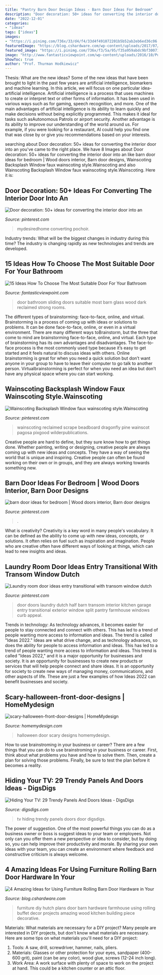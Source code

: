 ```yaml
---
title: "Pantry Barn Door Design Ideas - Barn Door Ideas For Bedroom"
description: "Door decoration: 50+ ideas for converting the interior door into an"
date: "2022-12-01"
categories:
- "ideas"
tags: ["ideas"]
images:
- "https://i.pinimg.com/736x/33/d4/f4/33d4f491072201b5b52ab2eb6ed36c06.jpg"
featuredImage: "https://blog.cshardware.com/wp-content/uploads/2017/07/80981bf5eac9ae6abe0c571de56fd50a.jpg"
featured_image: "https://i.pinimg.com/736x/f3/5a/95/f35a959abdc9bf3007137bb4ca4c1031--doors-galore-back-doors.jpg?b=t"
image: "http://www.fantasticviewpoint.com/wp-content/uploads/2016/10/Pure-Design-Interiors_Rosenberg-Residence_10.jpg.rend_.hgtvcom.1280.1920-634x951.jpeg"
ShowToc: true
author: "Prof. Thurman Hodkiewicz"
---
```



Thesis: What are the new ideas?
Some of the new ideas that have been brought to light in the past few years are artificial intelligence, biomarkers and machine learning. In this article, we will focus on one particular idea- artificial intelligence. Artificial intelligence is a process that uses machines to create or interpret text or other forms of information. It has been used in various ways such as for gaming, speech recognition, and more. 
One of the main advantages of artificial intelligence is its ability to learn quickly and make decisions without being explicitly programmed. This makes it ideal for tasks such asAutonomous Patrols or airport security. Another advantage is its ability to improve our understanding of the world around us. For example, if you were looking for a restaurant, AI could help you find one that was close by or give you recommendations based on your interests.

	

		
searching about Door decoration: 50+ ideas for converting the interior door into an you've came to the right place. We have 8 Images about Door decoration: 50+ ideas for converting the interior door into an like barn door ideas for bedroom | Wood doors interior, Barn door designs, Wainscoting Backsplash Window faux wainscoting style.Wainscoting and also Wainscoting Backsplash Window faux wainscoting style.Wainscoting. Here it is:
		
    
## Door Decoration: 50+ Ideas For Converting The Interior Door Into An

<img loading=lazy src="https://i.pinimg.com/736x/33/d4/f4/33d4f491072201b5b52ab2eb6ed36c06.jpg" onerror="this.onerror=null;this.src='https://tse1.mm.bing.net/th?id=OIP.k_7eH_VVT0iqzVsgGUySmwHaLI&amp;pid=15.1';" alt="Door decoration: 50+ ideas for converting the interior door into an">

_Source: pinterest.com_

>mydesiredhome converting pochoir. 

	

Industry trends: What will be the biggest changes in industry during this time?
The industry is changing rapidly as new technologies and trends are developed.

    
## 15 Ideas How To Choose The Most Suitable Door For Your Bathroom

<img loading=lazy src="http://www.fantasticviewpoint.com/wp-content/uploads/2016/10/Pure-Design-Interiors_Rosenberg-Residence_10.jpg.rend_.hgtvcom.1280.1920-634x951.jpeg" onerror="this.onerror=null;this.src='https://tse2.mm.bing.net/th?id=OIP.ZLxDvkt4l1ZTqcCjmlZHxAHaLH&amp;pid=15.1';" alt="15 Ideas How To Choose The Most Suitable Door For Your Bathroom">

_Source: fantasticviewpoint.com_

>door bathroom sliding doors suitable most barn glass wood dark reclaimed strong rooms. 

	

The different types of brainstorming: face-to-face, online, and virtual.
Brainstorming is a process of coming up with ideas or solutions to problems. It can be done face-to-face, online, or even in a virtual environment. There are many different ways toBrainstorm, but the three that come to mind are brainstorming face-to-face, online, and virtual. 
Each type of brainstorming has its own advantages and disadvantages. The face-to-face process is the most commonly used type because it’s easy to get started and it feels natural to discuss ideas with others. Online brainstorming is great for when you need a quick solution but don’t want anyone in your group to have to leave their computer to go talk to another person. Virtualbrainstorming is perfect for when you need an idea but don’t have any physical space where you can start working.

    
## Wainscoting Backsplash Window Faux Wainscoting Style.Wainscoting

<img loading=lazy src="https://i.pinimg.com/736x/d5/da/4c/d5da4c60648dfcaa586c702fb6d9af2b.jpg" onerror="this.onerror=null;this.src='https://tse4.mm.bing.net/th?id=OIP.cS_n8IJXX1dJem53I4oepwHaE8&amp;pid=15.1';" alt="Wainscoting Backsplash Window faux wainscoting style.Wainscoting">

_Source: pinterest.com_

>wainscoting reclaimed scrape beadboard dragonfly pine wainscot pagosa pixgood wilderpublications. 

	

Creative people are hard to define, but they sure know how to get things done. Whether painting, writing or designing, creative people are always coming up with new ideas and concepts. They have a way of seeing the world that is unique and inspiring. Creative people can often be found working on their own or in groups, and they are always working towards something new.

    
## Barn Door Ideas For Bedroom | Wood Doors Interior, Barn Door Designs

<img loading=lazy src="https://i.pinimg.com/736x/8a/2d/2a/8a2d2a667b546a7ebfe89270be7157b0.jpg" onerror="this.onerror=null;this.src='https://tse1.mm.bing.net/th?id=OIP.Pd0NJpYp7POKPOmoBVPAxwHaLH&amp;pid=15.1';" alt="barn door ideas for bedroom | Wood doors interior, Barn door designs">

_Source: pinterest.com_

>. 

	

What is creativity?
Creativity is a key word in many people's vocabulary. It can be defined as the ability to come up with new ideas, concepts, or solutions. It often relies on fuel such as inspiration and imagination. People who are creative often have different ways of looking at things, which can lead to new insights and ideas.

    
## Laundry Room Door Ideas Entry Transitional With Transom Window Dutch

<img loading=lazy src="https://i.pinimg.com/736x/f3/5a/95/f35a959abdc9bf3007137bb4ca4c1031--doors-galore-back-doors.jpg?b=t" onerror="this.onerror=null;this.src='https://tse1.mm.bing.net/th?id=OIP.nmpISMLWBHrC93Y1zOUJjAHaLH&amp;pid=15.1';" alt="Laundry room door ideas entry transitional with transom window dutch">

_Source: pinterest.com_

>door doors laundry dutch half barn transom interior kitchen garage entry transitional exterior window split pantry farmhouse windows curb appeal. 

	

Trends in technology:
As technology advances, it becomes easier for people to stay connected and connect with others. This has led to a trend of people wanting more access to information and ideas. 
The trend is called "Ideas 2022." Ideas are what drive change, and as technology advances, so does the ability for people to access information and ideas. This has led to a trend of people wanting more access to information and ideas. 
This trend is called "Ideas 2022," and it is a major opportunity for businesses and society. It is an opportunity for businesses to create new products or services that will help people connect and share ideas. It is an opportunity for society to create new ways of managing money, communications, and other aspects of life. 
These are just a few examples of how Ideas 2022 can benefit businesses and society.

    
## Scary-halloween-front-door-designs | HomeMydesign

<img loading=lazy src="https://homemydesign.com/wp-content/uploads/2014/10/scary-halloween-front-door-designs.jpg" onerror="this.onerror=null;this.src='https://tse2.mm.bing.net/th?id=OIP.52nEB-wS3VSZpl5QsVijSAHaHt&amp;pid=15.1';" alt="scary-halloween-front-door-designs | HomeMydesign">

_Source: homemydesign.com_

>halloween door scary designs homemydesign. 

	

How to use brainstroming in your business or career?
There are a few things that you can do to use brainstroming in your business or career. First, think about what problems you have and how to solve them. Then, create a plan for solving those problems. Finally, be sure to test the plan before it becomes a reality.

    
## Hiding Your TV: 29 Trendy Panels And Doors Ideas - DigsDigs

<img loading=lazy src="https://www.digsdigs.com/photos/hiding-your-tv-trendy-door-and-panels-ideas-26.jpg" onerror="this.onerror=null;this.src='https://tse2.mm.bing.net/th?id=OIP.V-OS93fePrzCP5Q159RRrgHaLH&amp;pid=15.1';" alt="Hiding Your TV: 29 Trendy Panels And Doors Ideas - DigsDigs">

_Source: digsdigs.com_

>tv hiding trendy panels doors door digsdigs. 

	

The power of suggestion.
One of the most powerful things you can do as a business owner or boss is suggest ideas to your team or employees. Not only can you offer them a new perspective or idea to consider, but by doing so, you can help improve their productivity and morale. By sharing your own ideas with your team, you can create an environment where feedback and constructive criticism is always welcome.

    
## 4 Amazing Ideas For Using Furniture Rolling Barn Door Hardware In Your

<img loading=lazy src="https://blog.cshardware.com/wp-content/uploads/2017/07/80981bf5eac9ae6abe0c571de56fd50a.jpg" onerror="this.onerror=null;this.src='https://tse1.mm.bing.net/th?id=OIP.JFM_68uhGfTReEXDhA6lNwHaKZ&amp;pid=15.1';" alt="4 Amazing Ideas for Using Furniture Rolling Barn Door Hardware in Your">

_Source: blog.cshardware.com_

>furniture diy hutch plans door barn hardware farmhouse using rolling buffet decor projects amazing wood kitchen building piece decorative. 

	

Materials: What materials are necessary for a DIY project?
Many people are interested in DIY projects, but don't know what materials are necessary. Here are some tips on what materials you'll need for a DIY project:
1. Tools: A saw, drill, screwdriver, hammer, nails, pliers.
2. Materials: Glasses or other protection for your eyes, sandpaper (400-600 grit), paint (can be any color), wood glue, screws (12-24 inch long).
3. Work Area: A work surface with plenty of space to work on the project at hand. This could be a kitchen counter or an attic floor.

